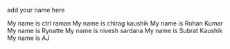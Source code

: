 add your name here

My name is ctrl raman
My name is chirag kaushik 
My name is Rohan Kumar
My name is Rynatte
My name is nivesh sardana
My name is Subrat Kaushik
My name is AJ
